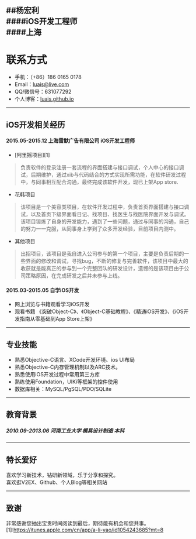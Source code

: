 

##**杨宏利**	
####iOS开发工程师	  
####上海
---
# 联系方式
- 手机：（+86）186 0165 0178 
- Email：luais@live.com 
- QQ/微信号：631077292
- 个人博客：[luais.github.io](https://luais.github.io)

------
## iOS开发相关经历	

#### 2015.05-2015.12	 上海雷默广告有限公司   	iOS开发工程师	
*	[阿里摇项目][1]
>负责软件的登录注册一套流程的界面搭建与接口调试，个人中心的接口调试，后期维护，通过xib与代码结合的方式实现所需功能，在软件研发过程中，与同事相互配合沟通，最终完成该软件开发，现已上架App store.

*	花韩项目
>该项目是一个美容类项目，在软件开发过程中，负责首页界面搭建与接口调试，以及首页下级界面看日记、找项目、找医生与找医院界面开发与调试。该项目锻炼了自身的开发能力，遇到了一些问题，通过与同事的沟通，自己的努力一一克服，从同事身上学到了众多开发经验，目前项目内测中。

*	其他项目
>出招项目，该项目是我自进入公司参与的第一个项目，主要是负责后期的一些界面的修改和调试，寻找bug，不断的修复与完善软件，该项目中最大的收获就是能真正的参与到一个完整团队的研发设计，遗憾的是该项目由于公司策略原因，在完成研发之后并未参与上线。

#### 2015.03-2015.05	自学iOS开发	
*	网上浏览与书籍观看学习iOS开发	
*	观看书籍 《突破Object-C》、《Object-C基础教程》、《精通iOS开发》、《iOS开发指南从零基础到App Store上架》

------

## 专业技能	
- 熟悉Objective-C语言、XCode开发环境、ios UI布局
- 熟悉Objective-C内存管理机制以及ARC技术。
- 熟悉使用iOS开发过程中常用第三方库
- 熟练使用Foundation，UIKi等框架的控件使用
- 数据库相关：MySQL/PgSQL/PDO/SQLite

***
## 教育背景	
##### 2010.09-2013.06	河南工业大学	模具设计制造	本科	

------
## 特长爱好		
喜欢学习新技术，钻研新领域，乐于分享和探究。	
喜欢逛V2EX、Github、个人Blog等相关网站	

---

## 致谢
非常感谢您抽出宝贵时间阅读到最后，期待能有机会和您共事。
[1]:https://itunes.apple.com/cn/app/a-li-yao/id1054243685?mt=8

